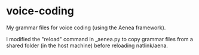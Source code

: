 # voice-coding
My grammar files for voice coding (using the Aenea framework).

I modified the "reload" command in _aenea.py to copy grammar files from a shared folder (in the host machine) before reloading natlink/aena.


